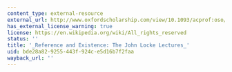 ```yaml
---
content_type: external-resource
external_url: http://www.oxfordscholarship.com/view/10.1093/acprof:oso/9780199928385.001.0001/acprof-9780199928385-chapter-4
has_external_license_warning: true
license: https://en.wikipedia.org/wiki/All_rights_reserved
status: ''
title: '_Reference and Existence: The John Locke Lectures_'
uid: bde28a82-9255-443f-924c-e5d16b7f2faa
wayback_url: ''
---
```

